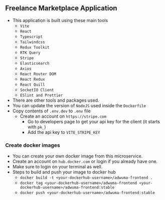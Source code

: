 ## Freelance Marketplace Application
* This application is built using these main tools
  * `Vite`
  * `React`
  * `Typescript`
  * `Tailwindcss`
  * `Redux Toolkit`
  * `RTK Query`
  * `Stripe`
  * `Elasticsearch`
  * `Axios`
  * `React Router DOM`
  * `React Redux`
  * `React Quill`
  * `SocketIO Client`
  * `ESlint and Prettier`
* There are other tools and packages used.
* You can update the version of `NodeJS` used inside the `Dockerfile`
* Copy contents of `.env.dev` to `.env` file
  * Create an account on `https://stripe.com`
    * Go to developers page to get your api key for the client (it starts with `pk_`)
    * Add the api key to `VITE_STRIPE_KEY`

### Create docker images
* You can create your own docker image from this microservice.
* Create an account on `hub.docker.com` or login if you already have one.
* Make sure to login on your terminal as well.
* Steps to build and push your image to docker hub
  * `docker build -t <your-dockerhub-username>/adwuma-frontend .`
  * `docker tag <your-dockerhub-username>/adwuma-frontend <your-dockerhub-username>/adwuma-frontend:stable`
  * `docker push <your-dockerhub-username>/adwuma-frontend:stable`

